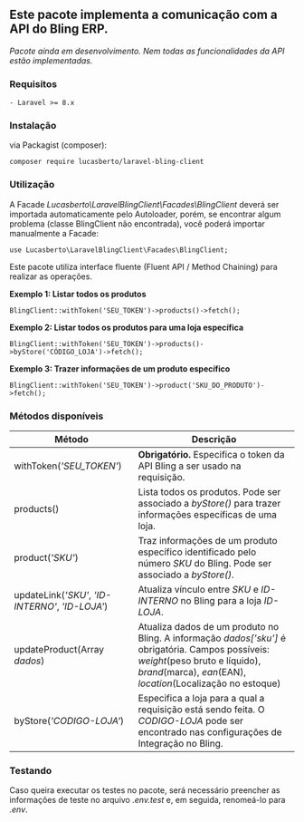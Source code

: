 ## **Este pacote implementa a comunicação com a API do Bling ERP.**

_Pacote ainda em desenvolvimento. Nem todas as funcionalidades da API estão implementadas._

### Requisitos

    - Laravel >= 8.x

### Instalação

via Packagist (composer):

```
composer require lucasberto/laravel-bling-client
```

### Utilização

A Facade _Lucasberto\LaravelBlingClient\Facades\BlingClient_ deverá ser importada automaticamente pelo Autoloader, porém, se encontrar algum problema (classe BlingClient não encontrada), você poderá importar manualmente a Facade:

```
use Lucasberto\LaravelBlingClient\Facades\BlingClient;

```

Este pacote utiliza interface fluente (Fluent API / Method Chaining) para realizar as operações.

**Exemplo 1: Listar todos os produtos**

```
BlingClient::withToken('SEU_TOKEN')->products()->fetch();
```

**Exemplo 2: Listar todos os produtos para uma loja específica**

```
BlingClient::withToken('SEU_TOKEN')->products()->byStore('CÓDIGO_LOJA')->fetch();
```

**Exemplo 3: Trazer informações de um produto específico**

```
BlingClient::withToken('SEU_TOKEN')->product('SKU_DO_PRODUTO')->fetch();
```

### Métodos disponíveis

| Método                                           | Descrição                                                                                                                                                                                          |
| ------------------------------------------------ | -------------------------------------------------------------------------------------------------------------------------------------------------------------------------------------------------- |
| withToken(_'SEU_TOKEN'_)                         | **Obrigatório.** Especifica o token da API Bling a ser usado na requisição.                                                                                                                        |
| products()                                       | Lista todos os produtos. Pode ser associado a _byStore()_ para trazer informações específicas de uma loja.                                                                                         |
| product(_'SKU'_)                                 | Traz informações de um produto específico identificado pelo número _SKU_ do Bling. Pode ser associado a _byStore()_.                                                                               |
| updateLink(_'SKU'_, _'ID-INTERNO'_, _'ID-LOJA'_) | Atualiza vínculo entre _SKU_ e _ID-INTERNO_ no Bling para a loja _ID-LOJA_.                                                                                                                        |
| updateProduct(Array _dados_)                     | Atualiza dados de um produto no Bling. A informação _dados['sku']_ é obrigatória. Campos possíveis: _weight_(peso bruto e líquido), _brand_(marca), _ean_(EAN), _location_(Localização no estoque) |
| byStore(_'CODIGO-LOJA'_)                         | Especifica a loja para a qual a requisição está sendo feita. O _CODIGO-LOJA_ pode ser encontrado nas configurações de Integração no Bling.                                                         |

### Testando

Caso queira executar os testes no pacote, será necessário preencher as informações de teste no arquivo _.env.test_ e, em seguida, renomeá-lo para _.env_.
